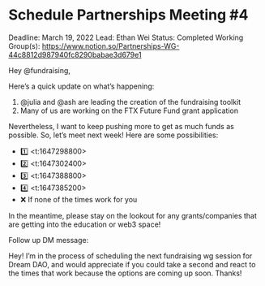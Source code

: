 # Schedule Partnerships Meeting #4

Deadline: March 19, 2022
Lead: Ethan Wei
Status: Completed
Working Group(s): https://www.notion.so/Partnerships-WG-44c8812d987940fc8290babae3d679e1

Hey @fundraising, 

Here’s a quick update on what’s happening:

1. @julia and @ash are leading the creation of the fundraising toolkit
2. Many of us are working on the FTX Future Fund grant application

Nevertheless, I want to keep pushing more to get as much funds as possible. So, let’s meet next week! Here are some possibilities:

- :one: <t:1647298800>
- :two: <t:1647302400>
- :three: <t:1647388800>
- :four: <t:1647385200>
- :x: If none of the times work for you

In the meantime, please stay on the lookout for any grants/companies that are getting into the education or web3 space! 

Follow up DM message:

Hey! I’m in the process of scheduling the next fundraising wg session for Dream DAO, and would appreciate if you could take a second and react to the times that work because the options are coming up soon. Thanks!